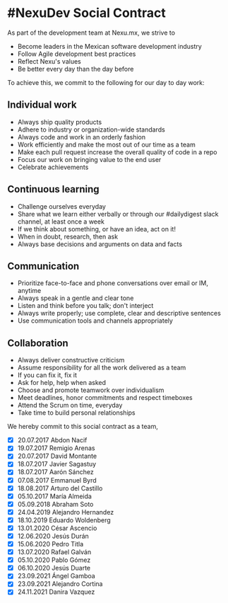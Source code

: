# #NexuDev Social Contract

As part of the development team at Nexu.mx, we strive to
* Become leaders in the Mexican software development industry
* Follow Agile development best practices
* Reflect Nexu's values
* Be better every day than the day before

To achieve this, we commit to the following for our day to day work:

## Individual work
* Always ship quality products
* Adhere to industry or organization-wide standards
* Always code and work in an orderly fashion
* Work efficiently and make the most out of our time as a team
* Make each pull request increase the overall quality of code in a repo
* Focus our work on bringing value to the end user
* Celebrate achievements

## Continuous learning
* Challenge ourselves everyday
* Share what we learn either verbally or through our #dailydigest slack channel, at least once a week
* If we think about something, or have an idea, act on it!
* When in doubt, research, then ask
* Always base decisions and arguments on data and facts

## Communication
* Prioritize face-to-face and phone conversations over email or IM, anytime
* Always speak in a gentle and clear tone
* Listen and think before you talk; don't interject
* Always write properly; use complete, clear and descriptive sentences
* Use communication tools and channels appropriately

## Collaboration
* Always deliver constructive criticism
* Assume responsibility for all the work delivered as a team
* If you can fix it, fix it
* Ask for help, help when asked
* Choose and promote teamwork over individualism
* Meet deadlines, honor commitments and respect timeboxes
* Attend the Scrum on time, everyday
* Take time to build personal relationships

We hereby commit to this social contract as a team,
- [x] 20.07.2017 Abdon Nacif
- [x] 19.07.2017 Remigio Arenas
- [x] 20.07.2017 David Montante
- [x] 18.07.2017 Javier Sagastuy
- [x] 18.07.2017 Aarón Sánchez
- [x] 07.08.2017 Emmanuel Byrd
- [x] 18.08.2017 Arturo del Castillo
- [x] 05.10.2017 María Almeida
- [x] 05.09.2018 Abraham Soto
- [x] 24.04.2019 Alejandro Hernandez
- [x] 18.10.2019 Eduardo Woldenberg
- [x] 13.01.2020 César Ascencio
- [x] 12.06.2020 Jesús Durán
- [x] 15.06.2020 Pedro Titla
- [x] 13.07.2020 Rafael Galván
- [x] 05.10.2020 Pablo Gómez
- [x] 06.10.2020 Jesús Duarte
- [x] 23.09.2021 Ángel Gamboa
- [x] 23.09.2021 Alejandro Cortina
- [x] 24.11.2021 Danira Vazquez
